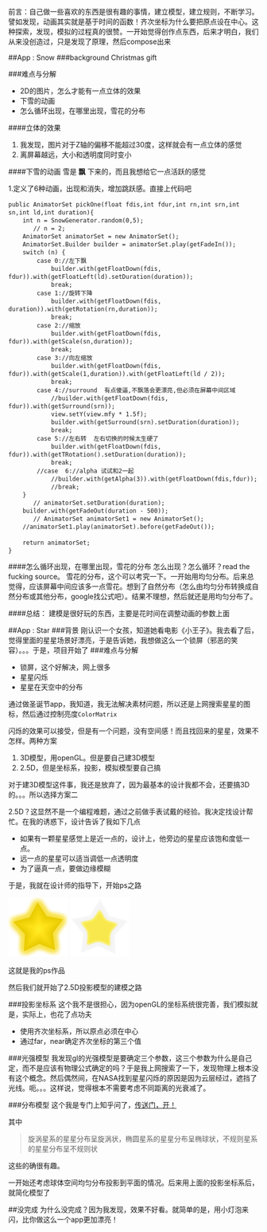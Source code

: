 前言：自己做一些喜欢的东西是很有趣的事情，建立模型，建立规则，不断学习。譬如发现，动画其实就是基于时间的函数！齐次坐标为什么要把原点设在中心。这种探索，发现，模拟的过程真的很赞。一开始觉得创作点东西，后来才明白，我们从来没创造过，只是发现了原理，然后compose出来

##App : Snow
###background
Christmas gift

###难点与分解
* 2D的图片，怎么才能有一点立体的效果
* 下雪的动画
* 怎么循环出现，在哪里出现，雪花的分布

####立体的效果
1. 我发现，图片对于Z轴的偏移不能超过30度，这样就会有一点立体的感觉
2. 离屏幕越远，大小和透明度同时变小

####下雪的动画
雪是 **飘** 下来的，而且我想给它一点活跃的感觉

1.定义了6种动画，出现和消失，增加跳跃感。直接上代码吧




    public AnimatorSet pickOne(float fdis,int fdur,int rn,int srn,int sn,int ld,int duration){
	    int n = SnowGenerator.random(0,5);
	       // n = 2;
	    AnimatorSet animatorSet = new AnimatorSet();
	    AnimatorSet.Builder builder = animatorSet.play(getFadeIn());
	    switch (n) {
		    case 0://左下飘
			    builder.with(getFloatDown(fdis, fdur)).with(getFloatLeft(ld).setDuration(duration));
			    break;
		    case 1://旋转下降
			    builder.with(getFloatDown(fdis, duration)).with(getRotation(rn,duration));
			    break;
		    case 2://缩放
			    builder.with(getFloatDown(fdis, fdur)).with(getScale(sn,duration));
			    break;
		    case 3://向左缩放
			    builder.with(getFloatDown(fdis, fdur)).with(getScale(1,duration)).with(getFloatLeft(ld / 2));
			    break;
		    case 4://surround  有点傻逼,不飘落会更漂亮,但必须在屏幕中间区域
			    //builder.with(getFloatDown(fdis, fdur)).with(getSurround(srn));
			    view.setY(view.mfy * 1.5f);
			    builder.with(getSurround(srn).setDuration(duration));
			    break;
		    case 5://左右转  左右切换的时候太生硬了
			    builder.with(getFloatDown(fdis, fdur)).with(getTRotation().setDuration(duration));
			    break;
		    //case  6://alpha 试试和2一起
			    //builder.with(getAlpha(3)).with(getFloatDown(fdis,fdur));
			    //break;
	    }
	       // animatorSet.setDuration(duration);
	    builder.with(getFadeOut(duration - 500));
	       // AnimatorSet animatorSet1 = new AnimatorSet();
	    //animatorSet1.play(animatorSet).before(getFadeOut());
	    
	    return animatorSet;
    }

####怎么循环出现，在哪里出现，雪花的分布
怎么出现？怎么循环？read the fucking source。
雪花的分布，这个可以考究一下。一开始用均匀分布。后来总觉得，应该屏幕中间应该多一点雪花。想到了自然分布（怎么由均匀分布转换成自然分布或其他分布，google找公式吧）。结果不理想，然后就还是用均匀分布了。

####总结：
建模是很好玩的东西，主要是花时间在调整动画的参数上面



##App : Star
###背景
刚认识一个女孩，知道她看电影《小王子》。我去看了后，觉得里面的星星场景好漂亮，于是告诉她，我想做这么一个锁屏（邪恶的笑容）。。。于是，项目开始了
###难点与分解
* 锁屏，这个好解决，网上很多
* 星星闪烁
* 星星在天空中的分布

通过做圣诞节app，我知道，我无法解决素材问题，所以还是上网搜索星星的图标，然后通过控制亮度`ColorMatrix`

闪烁的效果可以接受，但是有一个问题，没有空间感！而且找回来的星星，效果不怎样。两种方案

1. 3D模型，用openGL。但是要自己建3D模型
2. 2.5D，但是坐标系，投影，模拟模型要自己搞

对于建3D模型这件事，我还是放弃了，因为最基本的设计我都不会，还要搞3D的。。。所以选择方案二

2.5D？这显然不是一个编程难题，通过之前做手表试戴的经验。我决定找设计帮忙。在我的诱惑下，设计告诉了我如下几点

* 如果有一颗星星感觉上是近一点的，设计上，他旁边的星星应该饱和度低一点。
* 远一点的星星可以适当调低一点透明度
* 为了逼真一点，要做边缘模糊

于是，我就在设计师的指导下，开始ps之路

![star1](https://raw.githubusercontent.com/k-lam/blog/gh-pages/image/kstar00.png)
![star2](https://raw.githubusercontent.com/k-lam/blog/gh-pages/image/kstar2.png)

这就是我的ps作品

然后我们就开始了2.5D投影模型的建模之路

###投影坐标系
这个我不是很担心，因为openGL的坐标系统很完善，我们模拟就是，实际上，也花了点功夫

* 使用齐次坐标系，所以原点必须在中心
* 通过far，near确定齐次坐标的第三个值

###光强模型
我发现gl的光强模型是要确定三个参数，这三个参数为什么是自己定，而不是应该有物理公式确定的吗？于是我上网搜索了一下，发现物理上根本没有这个概念。然后偶然间，在NASA找到星星闪烁的原因是因为云层经过，遮挡了光线。呃。。。这样说，觉得根本不需要考虑不同距离的光衰减了。

###分布模型
这个我是专门上知乎问了，[传送门，开！](https://www.zhihu.com/question/36974677?from=profile_question_card)

其中

> 旋涡星系的星星分布呈旋涡状，椭圆星系的星星分布呈椭球状，不规则星系的星星分布呈不规则状

这些的确很有趣。

一开始还考虑球体空间均匀分布投影到平面的情况。后来用上面的投影坐标系后，就简化模型了

##没完成
为什么没完成？因为我发现，效果不好看。就简单的是，用小灯泡来闪，比你做这么一个app更加漂亮！